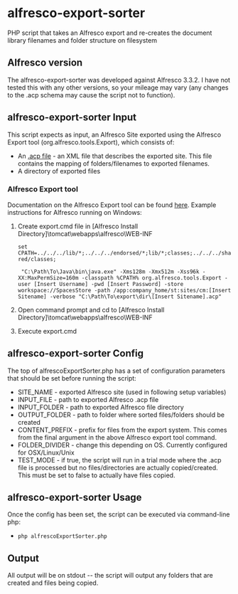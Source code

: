 # alfresco-export-sorter
PHP script that takes an Alfresco export and re-creates the document library filenames and folder structure on filesystem

## Alfresco version
The alfresco-export-sorter was developed against Alfresco 3.3.2. I have not tested this with any other versions, so your mileage may vary (any changes to the .acp schema may cause the script not to function).

## alfresco-export-sorter Input
This script expects as input, an Alfresco Site exported using the Alfresco Export tool (org.alfresco.tools.Export), which consists of:
* An [.acp file](https://wiki.alfresco.com/wiki/Export_and_Import_View_Schema "Alfresco documentation on ACP schema") - an XML file that describes the exported site. This file contains the mapping of folders/filenames to exported filenames.
* A directory of exported files

### Alfresco Export tool
Documentation on the Alfresco Export tool can be found [here](https://wiki.alfresco.com/wiki/Export_and_Import_Tools).
Example instructions for Alfresco running on Windows:
  1. Create export.cmd file in [Alfresco Install Directory]\tomcat\webapps\alfresco\WEB-INF

      `set CPATH=../../../lib/*;../../../endorsed/*;lib/*;classes;../../../shared/classes;`
      
     ` "C:\Path\To\Java\bin\java.exe" -Xms128m -Xmx512m -Xss96k -XX:MaxPermSize=160m -classpath %CPATH% org.alfresco.tools.Export -user [Insert Username] -pwd [Insert Password] -store workspace://SpacesStore -path /app:company_home/st:sites/cm:[Insert Sitename] -verbose "C:\Path\To\export\dir\[Insert Sitename].acp"`

  2. Open command prompt and cd to [Alfresco Install Directory]\tomcat\webapps\alfresco\WEB-INF
  3. Execute export.cmd
  
## alfresco-export-sorter Config
The top of alfrescoExportSorter.php has a set of configuration parameters that should be set before running the script:
* SITE_NAME - exported Alfresco site (used in following setup variables)
* INPUT_FILE - path to exported Alfresco .acp file
* INPUT_FOLDER - path to exported Alfresco file directory
* OUTPUT_FOLDER - path to folder where sorted files/folders should be created
* CONTENT_PREFIX - prefix for files from the export system. This comes from the final argument in the above Alfresco export tool command.
* FOLDER_DIVIDER - change this depending on OS. Currently configured for OSX/Linux/Unix
* TEST_MODE - if true, the script will run in a trial mode where the .acp file is processed but no files/directories are actually copied/created. This must be set to false to actually have files copied.

## alfresco-export-sorter Usage
Once the config has been set, the script can be executed via command-line php:
* `php alfrescoExportSorter.php`

## Output
All output will be on stdout -- the script will output any folders that are created and files being copied.

